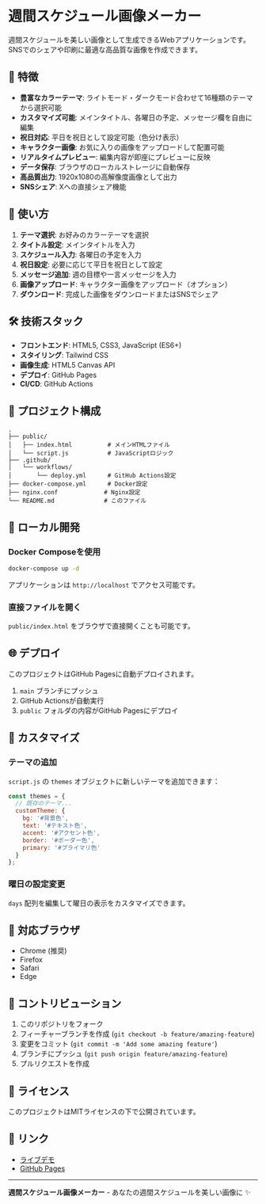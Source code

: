 # 週間スケジュール画像メーカー

週間スケジュールを美しい画像として生成できるWebアプリケーションです。SNSでのシェアや印刷に最適な高品質な画像を作成できます。

## 🌟 特徴

- **豊富なカラーテーマ**: ライトモード・ダークモード合わせて16種類のテーマから選択可能
- **カスタマイズ可能**: メインタイトル、各曜日の予定、メッセージ欄を自由に編集
- **祝日対応**: 平日を祝日として設定可能（色分け表示）
- **キャラクター画像**: お気に入りの画像をアップロードして配置可能
- **リアルタイムプレビュー**: 編集内容が即座にプレビューに反映
- **データ保存**: ブラウザのローカルストレージに自動保存
- **高品質出力**: 1920x1080の高解像度画像として出力
- **SNSシェア**: Xへの直接シェア機能

## 🚀 使い方

1. **テーマ選択**: お好みのカラーテーマを選択
2. **タイトル設定**: メインタイトルを入力
3. **スケジュール入力**: 各曜日の予定を入力
4. **祝日設定**: 必要に応じて平日を祝日として設定
5. **メッセージ追加**: 週の目標や一言メッセージを入力
6. **画像アップロード**: キャラクター画像をアップロード（オプション）
7. **ダウンロード**: 完成した画像をダウンロードまたはSNSでシェア

## 🛠️ 技術スタック

- **フロントエンド**: HTML5, CSS3, JavaScript (ES6+)
- **スタイリング**: Tailwind CSS
- **画像生成**: HTML5 Canvas API
- **デプロイ**: GitHub Pages
- **CI/CD**: GitHub Actions

## 📁 プロジェクト構成

```
.
├── public/
│   ├── index.html          # メインHTMLファイル
│   └── script.js           # JavaScriptロジック
├── .github/
│   └── workflows/
│       └── deploy.yml      # GitHub Actions設定
├── docker-compose.yml      # Docker設定
├── nginx.conf             # Nginx設定
└── README.md              # このファイル
```

## 🐳 ローカル開発

### Docker Composeを使用

```bash
docker-compose up -d
```

アプリケーションは `http://localhost` でアクセス可能です。

### 直接ファイルを開く

`public/index.html` をブラウザで直接開くことも可能です。

## 🌐 デプロイ

このプロジェクトはGitHub Pagesに自動デプロイされます。

1. `main` ブランチにプッシュ
2. GitHub Actionsが自動実行
3. `public` フォルダの内容がGitHub Pagesにデプロイ

## 🎨 カスタマイズ

### テーマの追加

`script.js` の `themes` オブジェクトに新しいテーマを追加できます：

```javascript
const themes = {
  // 既存のテーマ...
  customTheme: {
    bg: '#背景色',
    text: '#テキスト色',
    accent: '#アクセント色',
    border: '#ボーダー色',
    primary: '#プライマリ色'
  }
};
```

### 曜日の設定変更

`days` 配列を編集して曜日の表示をカスタマイズできます。

## 📱 対応ブラウザ

- Chrome (推奨)
- Firefox
- Safari
- Edge

## 🤝 コントリビューション

1. このリポジトリをフォーク
2. フィーチャーブランチを作成 (`git checkout -b feature/amazing-feature`)
3. 変更をコミット (`git commit -m 'Add some amazing feature'`)
4. ブランチにプッシュ (`git push origin feature/amazing-feature`)
5. プルリクエストを作成

## 📄 ライセンス

このプロジェクトはMITライセンスの下で公開されています。

## 🔗 リンク

- [ライブデモ](https://weekcal.vvil.jp)
- [GitHub Pages](https://vryoma.github.io/weekcal)

---

**週間スケジュール画像メーカー** - あなたの週間スケジュールを美しい画像に ✨